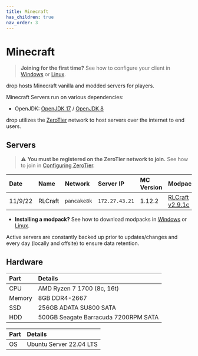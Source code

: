 ```yaml
---
title: Minecraft
has_children: true
nav_order: 3
---
```


# Minecraft
> **Joining for the first time?** See how to configure your client in [Windows](https://drop8k.github.io/docs/minecraft/installation/windows.html) or [Linux](https://drop8k.github.io/docs/minecraft/installation/linux.html).

drop hosts Minecraft vanilla and modded servers for players.

Minecraft Servers run on various dependencies:
- OpenJDK: [OpenJDK 17](https://openjdk.org/projects/jdk/17/) / [OpenJDK 8](https://openjdk.org/projects/jdk8/)

drop utilizes the [ZeroTier](https://www.zerotier.com/) network to host servers over the internet to end users.

## Servers
> ⚠ **You must be registered on the ZeroTier network to join.** See how to join in [Configuring ZeroTier](https://drop8k.github.io/docs/misc/zerotier.html).

| Date    | Name         | Network     | Server IP      | MC Version | Modpack                                                                                    | 
| :------ | :----------- | :---------  | :------------- | :--------- | :----------------------------------------------------------------------------------------- |
| 11/9/22 | RLCraft      | `pancake8k` | `172.27.43.21` | 1.12.2     | [RLCraft v2.9.1c](https://www.curseforge.com/minecraft/modpacks/rlcraft/files/3655670)     | 

- **Installing a modpack?** See how to download modpacks in [Windows](https://drop8k.github.io/docs/minecraft/installation/windows.html#downloading-modpacks) or [Linux](https://drop8k.github.io/docs/minecraft/installation/linux.html#downloading-modpacks).

Active servers are constantly backed up prior to updates/changes and every day (locally and offsite) to ensure data retention.

## Hardware

| Part   | Details                               |
| :----- | :------------------------------------ |
| CPU    | AMD Ryzen 7 1700 (8c, 16t)            |
| Memory | 8GB DDR4-2667                         |
| SSD    | 256GB ADATA SU800 SATA                |
| HDD    | 500GB Seagate Barracuda 7200RPM SATA  |

| Part   | Details                               |
| :----- | :------------------------------------ |
| OS     | Ubuntu Server 22.04 LTS               |
